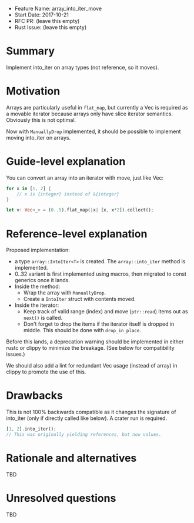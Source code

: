 - Feature Name: array_into_iter_move
- Start Date: 2017-10-21
- RFC PR: (leave this empty)
- Rust Issue: (leave this empty)

# Summary
[summary]: #summary

Implement into_iter on array types (not reference, so it moves).

# Motivation
[motivation]: #motivation

Arrays are particularly useful in `flat_map`, but currently a Vec is required as a movable
iterator because arrays only have slice iterator semantics. Obviously this is not optimal.

Now with `ManuallyDrop` implemented, it should be possible to implement moving into_iter on arrays.

# Guide-level explanation
[guide-level-explanation]: #guide-level-explanation

You can convert an array into an iterator with move, just like Vec:

```rust
for x in [1, 2] {
    // x is {integer} instead of &{integer}
}
```

```rust
let v: Vec<_> = (0..5).flat_map(|x| [x, x*2]).collect();
```

# Reference-level explanation
[reference-level-explanation]: #reference-level-explanation

Proposed implementation:

- a type `array::IntoIter<T>` is created. The `array::into_iter` method is implemented.
- 0..32 variant is first implemented using macros, then migrated to const generics once it lands.
- Inside the method:
  * Wrap the array with `ManuallyDrop`.
  * Create a `IntoIter` struct with contents moved.
- Inside the iterator:
  * Keep track of valid range (index) and move (`ptr::read`) items out as `next()` is called.
  * Don't forget to drop the items if the iterator itself is dropped in middle. This should be done with `drop_in_place`.

Before this lands, a deprecation warning should be implemented in either rustc or clippy to minimize the breakage. (See below for compatibility issues.)

We should also add a lint for redundant Vec usage (instead of array) in clippy to promote the use of this.

# Drawbacks
[drawbacks]: #drawbacks

This is not 100% backwards compatible as it changes the signature of into_iter (only if directly
called like below). A crater run is required.

```rust
[1, 2].into_iter();
// This was originally yielding references, but now values.
```

# Rationale and alternatives
[alternatives]: #alternatives

TBD

# Unresolved questions
[unresolved]: #unresolved-questions

TBD
